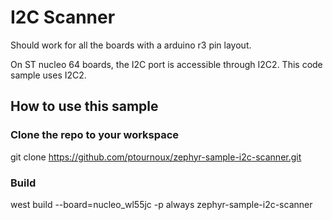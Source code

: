 # I2C Scanner

Should work for all the boards with a arduino r3 pin layout.

On ST nucleo 64 boards, the I2C port is accessible through I2C2. This code sample uses I2C2.

## How to use this sample

### Clone the repo to your workspace

git clone https://github.com/ptournoux/zephyr-sample-i2c-scanner.git

### Build

west build --board=nucleo_wl55jc -p always zephyr-sample-i2c-scanner

